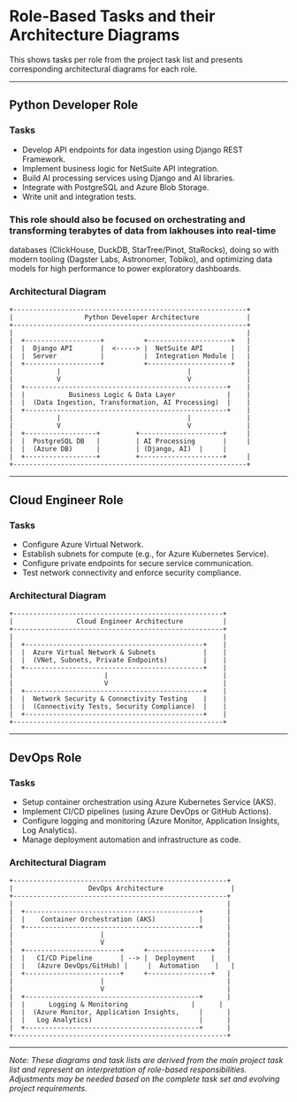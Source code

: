 # Role-Based Tasks and their Architecture Diagrams

This shows tasks per role from the project task list and presents corresponding architectural diagrams for each role.

---

## Python Developer Role

### Tasks
- Develop API endpoints for data ingestion using Django REST Framework.
- Implement business logic for NetSuite API integration.
- Build AI processing services using Django and AI libraries.
- Integrate with PostgreSQL and Azure Blob Storage.
- Write unit and integration tests.

### This role should also be focused on orchestrating and transforming terabytes of data from lakhouses into real-time
databases (ClickHouse, DuckDB, StarTree/Pinot, StaRocks), doing so with modern tooling (Dagster Labs, Astronomer, Tobiko), and optimizing data models for high performance to power exploratory dashboards.

### Architectural Diagram
```plaintext
+-----------------------------------------------------------+
|                  Python Developer Architecture            |
+-----------------------------------------------------------+
|                                                           |
|  +-------------------+          +---------------------+   |
|  |  Django API       |  <-----> |  NetSuite API       |   |
|  |  Server           |          |  Integration Module |   |
|  +-------------------+          +---------------------+   |
|           |                                |              |
|           V                                V              |
|  +---------------------------------------------------+    |
|  |           Business Logic & Data Layer             |    |
|  |  (Data Ingestion, Transformation, AI Processing)  |    |
|  +---------------------------------------------------+    |
|           |                                |              |
|           V                                V              |
|  +------------------+         +---------------------+     |
|  |  PostgreSQL DB   |         | AI Processing       |     |
|  |  (Azure DB)      |         | (Django, AI)  |     |
|  +------------------+         +---------------------+     |
+-----------------------------------------------------------+
```

---

## Cloud Engineer Role

### Tasks
- Configure Azure Virtual Network.
- Establish subnets for compute (e.g., for Azure Kubernetes Service).
- Configure private endpoints for secure service communication.
- Test network connectivity and enforce security compliance.

### Architectural Diagram
```plaintext
+-----------------------------------------------------+
|                Cloud Engineer Architecture          |
+-----------------------------------------------------+
|                                                     |
|  +---------------------------------------------+    |
|  |  Azure Virtual Network & Subnets            |    |
|  |  (VNet, Subnets, Private Endpoints)         |    |
|  +---------------------------------------------+    |
|                       |                             |
|                       V                             |
|  +---------------------------------------------+    |
|  |  Network Security & Connectivity Testing    |    |
|  |  (Connectivity Tests, Security Compliance)  |    |
|  +---------------------------------------------+    |
+-----------------------------------------------------+
```

---

## DevOps Role

### Tasks
- Setup container orchestration using Azure Kubernetes Service (AKS).
- Implement CI/CD pipelines (using Azure DevOps or GitHub Actions).
- Configure logging and monitoring (Azure Monitor, Application Insights, Log Analytics).
- Manage deployment automation and infrastructure as code.

### Architectural Diagram
```plaintext
+------------------------------------------------------+
|                   DevOps Architecture                 |
+------------------------------------------------------+
|                                                      |
|  +--------------------------------------------+      |
|  |    Container Orchestration (AKS)           |      |
|  +--------------------------------------------+      |
|                      |                               |
|                      V                               |
|  +------------------------+     +----------------+   |
|  |   CI/CD Pipeline       | --> |  Deployment    |   |
|  |   (Azure DevOps/GitHub) |     |  Automation    |   |
|  +------------------------+     +----------------+   |
|                      |                               |
|                      V                               |
|  +--------------------------------------------+      |
|  |      Logging & Monitoring                |      |
|  |  (Azure Monitor, Application Insights,     |      |
|  |   Log Analytics)                           |      |
|  +--------------------------------------------+      |
+------------------------------------------------------+
```

---

*Note: These diagrams and task lists are derived from the main project task list and represent an interpretation of role-based responsibilities. Adjustments may be needed based on the complete task set and evolving project requirements.*
